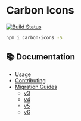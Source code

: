 # Carbon Icons

[![Build Status](https://travis-ci.org/carbon-design-system/carbon-icons.svg?branch=master)](https://travis-ci.org/carbon-design-system/carbon-icons)

```sh
npm i carbon-icons -S
```

## :books: Documentation

* [Usage](https://github.com/carbon-design-system/carbon-icons/blob/master/docs/usage.md)
* [Contributing](https://github.com/carbon-design-system/carbon-icons/blob/master/docs/contributing.md)
* [Migration Guides](https://github.com/carbon-design-system/carbon-icons/tree/6.x/docs/migration-guides)
  - [v3](https://github.com/carbon-design-system/carbon-icons/blob/6.x/docs/migration-guides/migration-v3.md)
  - [v4](https://github.com/carbon-design-system/carbon-icons/blob/6.x/docs/migration-guides/migration-v4.md)
  - [v5](https://github.com/carbon-design-system/carbon-icons/blob/6.x/docs/migration-guides/migration-v5.md)
  - [v6](https://github.com/carbon-design-system/carbon-icons/blob/6.x/docs/migration-guides/migration-v6.md)

